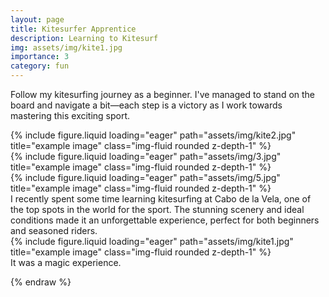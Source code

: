 ```yaml
---
layout: page
title: Kitesurfer Apprentice
description: Learning to Kitesurf
img: assets/img/kite1.jpg
importance: 3
category: fun
---
```


Follow my kitesurfing journey as a beginner. I've managed to stand on the board and navigate a bit—each step is a victory as I work towards mastering this exciting sport.

<div class="row">
    <div class="col-sm mt-3 mt-md-0">
        {% include figure.liquid loading="eager" path="assets/img/kite2.jpg" title="example image" class="img-fluid rounded z-depth-1" %}
    </div>
    <div class="col-sm mt-3 mt-md-0">
        {% include figure.liquid loading="eager" path="assets/img/3.jpg" title="example image" class="img-fluid rounded z-depth-1" %}
    </div>
    <div class="col-sm mt-3 mt-md-0">
        {% include figure.liquid loading="eager" path="assets/img/5.jpg" title="example image" class="img-fluid rounded z-depth-1" %}
    </div>
</div>
<div class="caption">
    I recently spent some time learning kitesurfing at Cabo de la Vela, one of the top spots in the world for the sport. The stunning scenery and ideal conditions made it an unforgettable experience, perfect for both beginners and seasoned riders.
</div>
<div class="row">
    <div class="col-sm mt-3 mt-md-0">
        {% include figure.liquid loading="eager" path="assets/img/kite1.jpg" title="example image" class="img-fluid rounded z-depth-1" %}
    </div>
</div>
<div class="caption">
    It was a magic experience.
</div>


{% endraw %}
